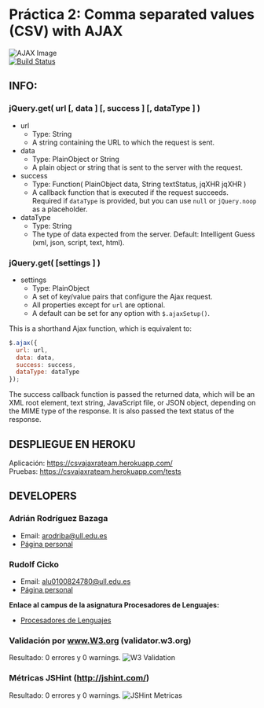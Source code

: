 # Práctica 2: Comma separated values (CSV) with AJAX

![AJAX Image](http://www.svgopen.org/2008/papers/82-Web_Mapping_and_WebGIS_do_we_actually_need_to_use_SVG/ajax.jpg "AJAX Image")<br>
[![Build Status](https://travis-ci.org/LambdaCode/AJAX-ECMA6-Modules-Files.svg?branch=master)](https://travis-ci.org/LambdaCode/AJAX-ECMA6-Modules-Files)

## INFO:

### jQuery.get( url [, data ] [, success ] [, dataType ] )
* url
  * Type: String
  * A string containing the URL to which the request is sent.
* data
  * Type: PlainObject or String
  * A plain object or string that is sent to the server with the request.
* success
  * Type: Function( PlainObject data, String textStatus, jqXHR jqXHR )
  * A callback function that is executed if the request succeeds. 
    Required if `dataType` is provided, but you can use `null` or `jQuery.noop` as a placeholder.
* dataType
  * Type: String
  * The type of data expected from the server. Default: Intelligent Guess (xml, json, script, text, html).

### jQuery.get( [settings ] )
* settings
  * Type: PlainObject
  * A set of key/value pairs that configure the Ajax request. 
  * All properties except for `url` are optional. 
  * A default can be set for any option with `$.ajaxSetup()`.

This is a shorthand Ajax function, which is equivalent to:

```javascript
$.ajax({
  url: url,
  data: data,
  success: success,
  dataType: dataType
});
```

The success callback function is passed the returned data, which will be an XML root element, text string, JavaScript file, or JSON object, depending on the MIME type of the response. It is also passed the text status of the response.

## DESPLIEGUE EN HEROKU 
Aplicación: https://csvajaxrateam.herokuapp.com/ <br>
Pruebas: https://csvajaxrateam.herokuapp.com/tests

## DEVELOPERS

### Adrián Rodríguez Bazaga
  - Email: arodriba@ull.edu.es
  - [Página personal](http://adrianbzg.github.io)

### Rudolf Cicko
  - Email: alu0100824780@ull.edu.es
  - [Página personal](http://alu0100824780.github.io)

**Enlace al campus de la asignatura Procesadores de Lenguajes:**

* [Procesadores de Lenguajes](https://campusvirtual.ull.es/1516/course/view.php?id=178)


### Validación por www.W3.org (validator.w3.org)
Resultado: 0 errores y 0 warnings.
![W3 Validation](http://i.imgur.com/hqHRNup.png?1 "W3 Validation")

### Métricas JSHint (http://jshint.com/)
Resultado: 0 errores y 0 warnings.
![JSHint Metricas](http://i.imgur.com/4zDVjyW.png?1 "JSHint Metricas")

